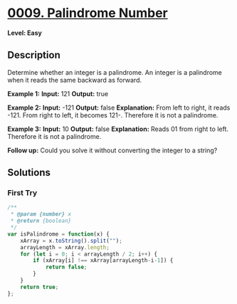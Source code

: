 
# [0009. Palindrome Number](https://leetcode.com/problems/palindrome-number/)

**Level: Easy**

## Description

Determine whether an integer is a palindrome. An integer is a palindrome when it reads the same backward as forward.

**Example 1:**
**Input:** 121
**Output:** true

**Example 2:**
**Input:** -121
**Output:** false
**Explanation:** From left to right, it reads -121. From right to left, it becomes 121-. Therefore it is not a palindrome.

**Example 3:**
**Input:** 10
**Output:** false
**Explanation:** Reads 01 from right to left. Therefore it is not a palindrome.

**Follow up:**
Could you solve it without converting the integer to a string?


## Solutions

### First Try
``` js
/**
 * @param {number} x
 * @return {boolean}
 */
var isPalindrome = function(x) {
    xArray = x.toString().split("");
    arrayLength = xArray.length;
    for (let i = 0; i < arrayLength / 2; i++) {
        if (xArray[i] !== xArray[arrayLength-i-1]) {
            return false;
        }
    }
    return true;
};
```